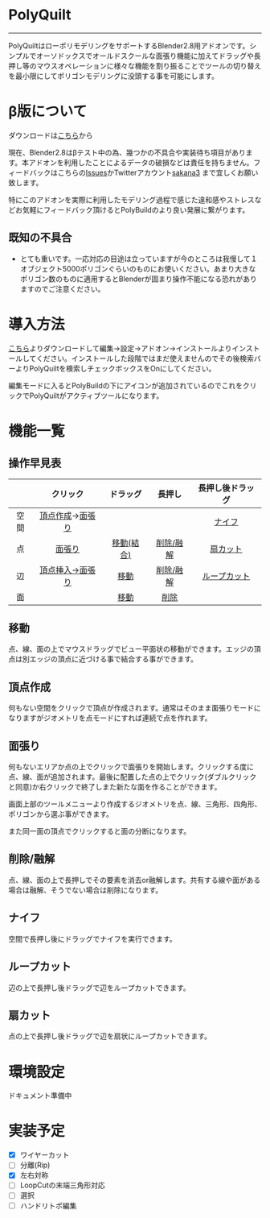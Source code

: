 # PolyQuilt
---
PolyQuiltはローポリモデリングをサポートするBlender2.8用アドオンです。シンプルでオーソドックスでオールドスクールな面張り機能に加えてドラッグや長押し等のマウスオペレーションに様々な機能を割り振ることでツールの切り替えを最小限にしてポリゴンモデリングに没頭する事を可能にします。

# β版について

ダウンロードは[こちら](https://github.com/sakana3/PolyQuilt/releases/download/0.1.2/PolyQuilt_v0.1.2.zip)から

現在、Blender2.8はβテスト中の為、幾つかの不具合や実装待ち項目があります。本アドオンを利用したことによるデータの破損などは責任を持ちません。フィードバックはこちらの[Issues](https://github.com/sakana3/PolyQuilt/issues)かTwitterアカウント[sakana3](https://twitter.com/sakanaya) まで宜しくお願い致します。

特にこのアドオンを実際に利用したモデリング過程で感じた違和感やストレスなどお気軽にフィードバック頂けるとPolyBuildのより良い発展に繋がります。

## 既知の不具合

- とても重いです。一応対応の目途は立っていますが今のところは我慢して１オブジェクト5000ポリゴンぐらいのものにお使いください。あまり大きなポリゴン数のものに適用するとBlenderが固まり操作不能になる恐れがありますのでご注意ください。

# 導入方法

[こちら](https://github.com/sakana3/PolyQuilt/releases)よりダウンロードして編集→設定→アドオン→インストールよりインストールしてください。インストールした段階ではまだ使えませんのでその後検索バーよりPolyQuiltを検索しチェックボックスをOnにしてください。

編集モードに入るとPolyBuildの下にアイコンが追加されているのでこれをクリックでPolyQuiltがアクティブツールになります。

# 機能一覧

## 操作早見表 

||クリック|ドラッグ|長押し|長押し後ドラッグ| 
|:-:|:-:|:-:|:-:|:-:|
|空間|[頂点作成](#頂点作成)→[面張り](#面張り)|||[ナイフ](#ナイフ)||
|点|[面張り](#面張り)|[移動(結合)](#移動)|[削除/融解](#削除/融解)|[扇カット](#扇カット)|
|辺|[頂点挿入→面張り](#面張り)|[移動](#移動)|[削除/融解](#削除/融解)|[ループカット](#ループカット)|
|面||[移動](#移動)|[削除](#削除/融解)||


## 移動  

点、線、面の上でマウスドラッグでビュー平面状の移動ができます。エッジの頂点は別エッジの頂点に近づける事で結合する事ができます。

## 頂点作成

何もない空間をクリックで頂点が作成されます。通常はそのまま面張りモードになりますがジオメトリを点モードにすれば連続で点を作れます。

## 面張り

何もないエリアか点の上でクリックで面張りを開始します。クリックする度に点、線、面が追加されます。最後に配置した点の上でクリック(ダブルクリックと同意)か右クリックで終了しまた新たな面を作ることができます。

画面上部のツールメニューより作成するジオメトリを点、線、三角形、四角形、ポリゴンから選ぶ事ができます。

また同一面の頂点でクリックすると面の分断になります。  

## 削除/融解

点、線、面の上で長押しでその要素を消去or融解します。共有する線や面がある場合は融解、そうでない場合は削除になります。

## ナイフ

空間で長押し後にドラッグでナイフを実行できます。

## ループカット

辺の上で長押し後ドラッグで辺をループカットできます。

## 扇カット

点の上で長押し後ドラッグで辺を扇状にループカットできます。


# 環境設定

ドキュメント準備中

# 実装予定

- [x] ワイヤーカット
- [ ] 分離(Rip)
- [x] 左右対称
- [ ] LoopCutの末端三角形対応
- [ ] 選択
- [ ] ハンドリトポ編集
